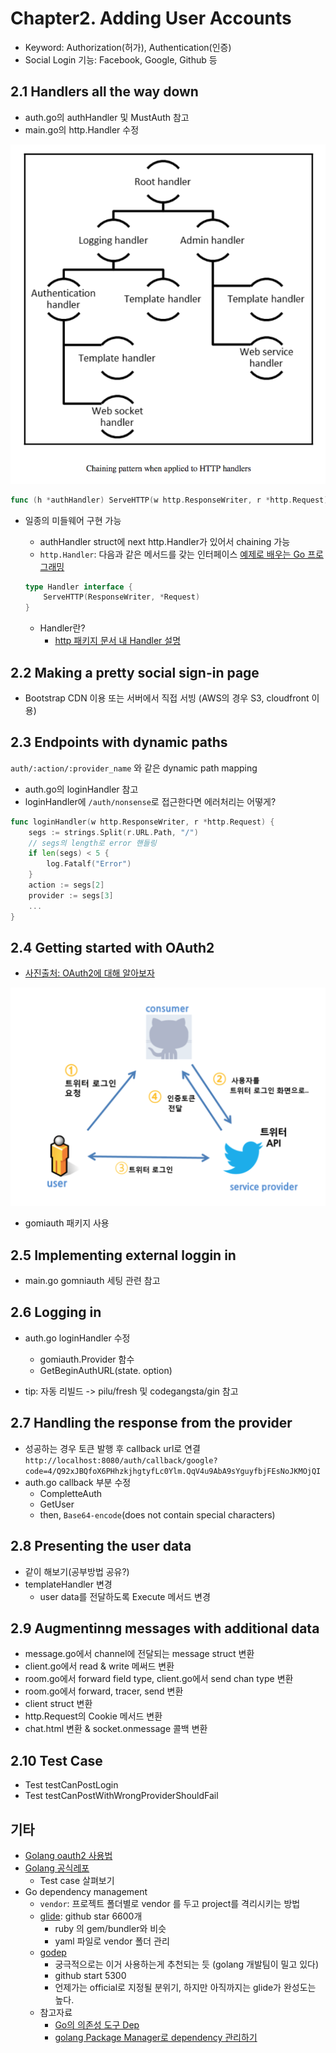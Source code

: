 # Chapter2. Adding User Accounts

* Keyword: Authorization(허가), Authentication(인증)
* Social Login 기능: Facebook, Google, Github 등 


## 2.1 Handlers all the way down
- auth.go의 authHandler 및 MustAuth 참고
- main.go의 http.Handler 수정

![handlers.png](./handlers.png)

```go
func (h *authHandler) ServeHTTP(w http.ResponseWriter, r *http.Request) {...}
```

- 일종의 미들웨어 구현 가능
	- authHandler struct에 next http.Handler가 있어서 chaining 가능
	- `http.Handler`: 다음과 같은 메서드를 갖는 인터페이스 [예제로 배우는 Go 프로그래밍](http://golang.site/go/article/111-%EA%B0%84%EB%8B%A8%ED%95%9C-%EC%9B%B9-%EC%84%9C%EB%B2%84-HTTP-%EC%84%9C%EB%B2%84)
	```go
    type Handler interface {
    	ServeHTTP(ResponseWriter, *Request)
	}
	```

  - Handler란?
    - [http 패키지 문서 내 Handler 설명](https://golang.org/pkg/net/http/#Handler)

## 2.2 Making a pretty social sign-in page
- Bootstrap CDN 이용 또는 서버에서 직접 서빙 (AWS의 경우 S3, cloudfront 이용)

## 2.3 Endpoints with dynamic paths
`auth/:action/:provider_name` 와 같은 dynamic path mapping
- auth.go의 loginHandler 참고
- loginHandler에 `/auth/nonsense`로 접근한다면 에러처리는 어떻게?
```go
func loginHandler(w http.ResponseWriter, r *http.Request) {
    segs := strings.Split(r.URL.Path, "/")
    // segs의 length로 error 핸들링
    if len(segs) < 5 {
        log.Fatalf("Error")
    }
    action := segs[2]
    provider := segs[3]
    ... 
}
```

## 2.4 Getting started with OAuth2
- [사진출처: OAuth2에 대해 알아보자](https://swalloow.github.io/about-oauth2)

![oauth.png](./oauth.png)

- gomiauth 패키지 사용

## 2.5 Implementing external loggin in
- main.go gomniauth 세팅 관련 참고

## 2.6 Logging in 
- auth.go loginHandler 수정
	- gomiauth.Provider 함수
	- GetBeginAuthURL(state. option)

- tip: 자동 리빌드 -> pilu/fresh 및 codegangsta/gin 참고

## 2.7 Handling the response from the provider
- 성공하는 경우 토큰 발행 후 callback url로 연결
`http://localhost:8080/auth/callback/google?code=4/Q92xJBQfoX6PHhzkjhgtyfLc0Ylm.QqV4u9AbA9sYguyfbjFEsNoJKMOjQI`
- auth.go callback 부분 수정
	- CompletteAuth
	- GetUser
	- then, `Base64-encode`(does not contain special characters)

## 2.8 Presenting the user data
- 같이 해보기(공부방법 공유?)
- templateHandler 변경
	- user data를 전달하도록 Execute   메서드 변경 

## 2.9 Augmentinng  messages  with additional data
- message.go에서 channel에 전달되는 message struct 변환
- client.go에서 read & write 메써드 변환
- room.go에서 forward field type, client.go에서 send chan type 변환
- room.go에서 forward, tracer, send 변환
- client struct 변환
- http.Request의 Cookie 메서드 변환
- chat.html 변환 & socket.onmessage 콜백 변환

## 2.10 Test Case
- Test testCanPostLogin
- Test testCanPostWithWrongProviderShouldFail

## 기타
- [Golang oauth2 사용법](https://mingrammer.com/getting-started-with-oauth2-in-go/)
- [Golang 공식레포](https://github.com/golang/oauth2)
	- Test case 살펴보기
- Go dependency management
	- `vendor`: 프로젝트 폴더별로 vendor 를 두고 project를 격리시키는 방법
	- [glide](http://glide.sh/): github star 6600개
		- ruby 의 gem/bundler와 비슷
		- yaml 파일로 vendor 폴더 관리
	- [godep](https://github.com/tools/godep)
		- 궁극적으로는 이거 사용하는게 추천되는 듯 (golang 개발팀이 밀고 있다)
		- github start 5300
		- 언제가는 official로 지정될 분위기, 하지만 아직까지는 glide가 완성도는 높다.
    - 참고자료
    	- [Go의 의존성 도구 Dep](https://devdotlogblog.wordpress.com/2017/09/04/go%EC%9D%98-%EC%9D%98%EC%A1%B4%EC%84%B1-%EB%8F%84%EA%B5%AC-dep/)
    	- [golang Package Manager로 dependency 관리하기](https://kihoonkim.github.io/2017/04/02/reactgo/reactgo-3-packagemanager/)